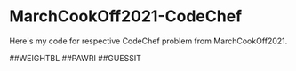 # MarchCookOff2021-CodeChef
Here's my code for respective CodeChef problem from MarchCookOff2021. 

##WEIGHTBL
##PAWRI
##GUESSIT
